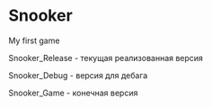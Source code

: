 # Snooker
My first game

Snooker_Release - текущая реализованная версия

Snooker_Debug - версия для дебага

Snooker_Game - конечная версия

